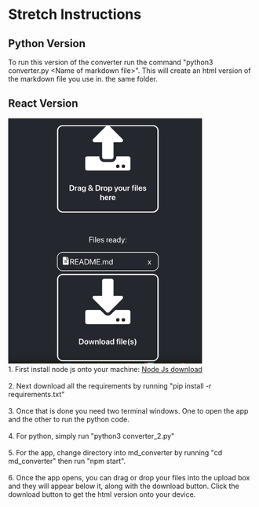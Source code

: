 # Stretch Instructions
## Python Version
To run this version of the converter run the command "python3 converter.py \<Name of markdown file>". This will create an html version of the markdown file you use in. the same folder.
## React Version
<img src = "images/img3.png" height = 500px width = auto/>
<br>
1. First install node js onto your machine: <a href = https://nodejs.org/en/download target = "_blank">Node Js download</a><br><br>
2. Next download all the requirements by running "pip install -r requirements.txt"<br><br>
3. Once that is done you need two terminal windows. One to open the app and the other to run the python code.<br><br>
4. For python, simply run "python3 converter_2.py"<br><br>
5. For the app, change directory into md_converter by running "cd md_converter" then run "npm start".<br><br>
6. Once the app opens, you can drag or drop your files into the upload box and they will appear below it, along with the download button. Click the download button to get the html version onto your device.<br>